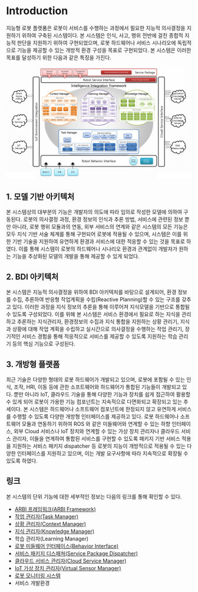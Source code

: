 # Introduction
지능형 로봇 플랫폼은 로봇이 서비스를 수행하는 과정에서 필요한 지능적 의사결정을 지원하기 위하여 구축된 시스템이다. 본 시스템은 인식, 사고, 행위 전반에 걸친 종합적 지능적 판단을 지원하기 위하여 구현되었으며, 로봇 하드웨어나 서비스 시나리오에 독립적으로 기능을 제공할 수 있는 개방적 환경 구성을 목표로 구현되었다.
본 시스템은 이러한 목표를 달성하기 위한 다음과 같은 특징을 가진다.

![ARBI 아키텍처](./ARBIArchitecture.png)

## 1. 모델 기반 아키텍처
본 시스템상의 대부분의 기능은 개발자의 의도에 따라 임의로 작성한 모델에 의하여 구동된다. 로봇의 의사결정 과정, 환경 정보의 인식과 추론 방법, 서비스에 관련된 정보 뿐만 아니라, 로봇 행위 모듈과의 연동, 외부 서비스의 연계와 같은 시스템의 모든 기능은 모두 지식 기반 서술 체계를 통해 구현되어 로봇에 적용될 수 있으며, 시스템은 이를 위한 기반 기술을 지원하여 유연하게 환경과 서비스에 대한 적응할 수 있는 것을 목표로 하였다. 이를 통해 시스템이 로봇의 하드웨어나 시나리오 환경과 관계없이 개발자가 원하는 기능을 추상화된 모델의 개발을 통해 제공할 수 있게 되었다.

## 2. BDI 아키텍처
본 시스템은 지능적 의사결정을 위하여 BDI 아키텍처를 바탕으로 설계되어, 환경 정보를 수집, 추론하여 반응형 작업계획을 수립(Reactive Planning)할 수 있는 구조를 갖추고 있다. 이러한 과정을 지식 정보의 추론을 통해 이루어져 지식모델을 기반으로 통합될 수 있도록 구성되었다. 이를 위해 본 시스템은 서비스 환경에서 필요로 하는 지식을 관리하고 추론하는 지식관리자, 환경정보의 수집과 지식 통합을 지원하는 상황 관리기, 지식과 상황에 대해 작업 계획을 수립하고 실시간으로 의사결정을 수행하는 작업 관리기, 장기적인 서비스 경험을 통해 적응적으로 서비스를 제공할 수 있도록 지원하는 학습 관리기 등의 핵심 기능으로 구성된다.

## 3. 개방형 플랫폼
최근 기술은 다양한 형태의 로봇 하드웨어가 개발되고 있으며, 로봇에 포함될 수 있는 인식, 조작, HRI, 이동 등에 관한 소프트웨어와 하드웨어가 통합된 기능들이 개발되고 있다. 뿐만 아니라 IoT, 클라우드 기술을 통해 다양한 기능과 장치를 쉽게 접근하여 활용할 수 있게 되어 로봇이 가용한 기능 컴포넌트는 지속적으로 다면화되고 확장되고 있는 추세이다. 본 시스템은 하드웨어나 소프트웨어 컴포넌트에 한정되지 않고 유연하게 서비스를 수행할 수 있도록 다양한 개방형 인터페이스를 제공하고 있다. 로봇 하드웨어나 소프트웨어 모듈과 연동하기 위하여 ROS 와 같은 미들웨어와 연계할 수 있는 하향 인터페이스, 외부 Cloud 서비스나 IoT 장치와 연계할 수 있는 가상 장치 관리자나 클라우드 서비스 관리자, 이들을 연계하여 통합된 서비스를 구현할 수 있도록 패키지 기반 서비스 적용을 지원하는 서비스 패키지 dispatcher 등 로봇의 지능이 개방적으로 적용될 수 있는 다양한 인터페이스를 지원하고 있으며, 이는 개발 요구사항에 따라 지속적으로 확장될 수 있도록 하였다.

## 링크
본 시스템의 단위 기능에 대한 세부적인 정보는 다음의 링크를 통해 확인할 수 있다.

* [ARBI 프레임워크(ARBI Framework)](./ARBI/README.md)
* [작업 관리자(Task Manager)](./TaskManager/README.md)
* [상황 관리자(Context Manager)](./ContextManager/README.md)
* [지식 관리자(Knowledge Manager)](./KnowledgeManager/README.md)
* 학습 관리자(Learning Manager)
* [로봇 미들웨어 인터페이스(Behavior Interface)](./InterfaceLayer/README.md)
* [서비스 패키지 디스패쳐(Service Package Dispatcher)](./ServiceDispatcher/README.md)
* [클라우드 서비스 관리자(Cloud Service Manager)](./CloudInterface/README.md)
* [IoT 가상 장치 관리자(Virtual Sensor Manager)](./VirtualSensor/README.md)
* [로봇 모니터링 시스템](./TaskManager/README.md)
* 서비스 개발환경
